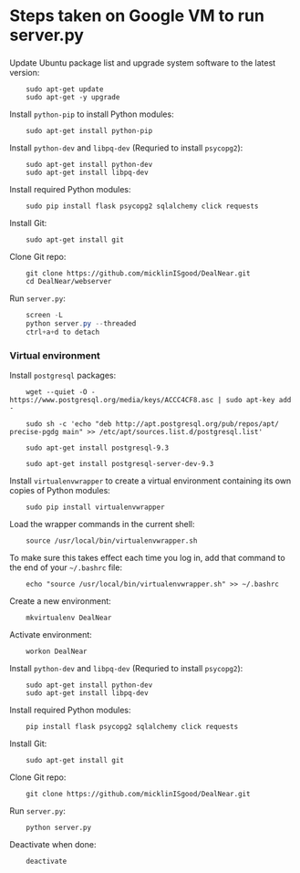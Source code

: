 # Steps taken on Google VM to run server.py

###

Update Ubuntu package list and upgrade system software to the latest version:
        
        sudo apt-get update
        sudo apt-get -y upgrade

Install `python-pip` to install Python modules:

        sudo apt-get install python-pip

Install `python-dev` and `libpq-dev` (Requried to install `psycopg2`):

        sudo apt-get install python-dev 
        sudo apt-get install libpq-dev

Install required Python modules:

        sudo pip install flask psycopg2 sqlalchemy click requests

Install Git:

        sudo apt-get install git

Clone Git repo:

        git clone https://github.com/micklinISgood/DealNear.git
	    cd DealNear/webserver

Run `server.py`:
```java
 	screen -L
	python server.py --threaded
	ctrl+a+d to detach
```

### Virtual environment

        
Install `postgresql` packages:

        wget --quiet -O - https://www.postgresql.org/media/keys/ACCC4CF8.asc | sudo apt-key add -

        sudo sh -c 'echo "deb http://apt.postgresql.org/pub/repos/apt/ precise-pgdg main" >> /etc/apt/sources.list.d/postgresql.list'

        sudo apt-get install postgresql-9.3

        sudo apt-get install postgresql-server-dev-9.3

Install `virtualenvwrapper` to create a virtual environment containing its own copies of Python modules:

        sudo pip install virtualenvwrapper

Load the wrapper commands in the current shell:
	
        source /usr/local/bin/virtualenvwrapper.sh

To make sure this takes effect each time you log in, add that command to the end of your `~/.bashrc` file:
	
        echo "source /usr/local/bin/virtualenvwrapper.sh" >> ~/.bashrc

Create a new environment:
	
        mkvirtualenv DealNear

Activate environment:
	
        workon DealNear

Install `python-dev` and `libpq-dev` (Requried to install `psycopg2`):

        sudo apt-get install python-dev 
        sudo apt-get install libpq-dev

Install required Python modules:

        pip install flask psycopg2 sqlalchemy click requests

Install Git:

        sudo apt-get install git

Clone Git repo:

        git clone https://github.com/micklinISgood/DealNear.git

Run `server.py`:

        python server.py

Deactivate when done:

        deactivate
